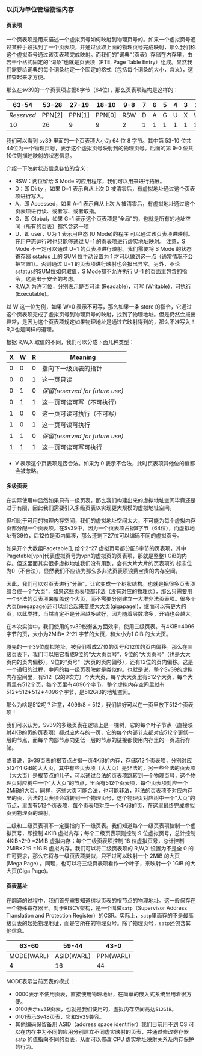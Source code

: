 ### 以页为单位管理物理内存

#### 页表项

一个页表项是用来描述一个虚拟页号如何映射到物理页号的。如果一个虚拟页号通过某种手段找到了一个页表项，并通过读取上面的物理页号完成映射，那么我们称这个虚拟页号通过该页表项完成映射。而我们的”词典“（页表）存储在内存里，由若干个格式固定的”词条“也就是页表项（PTE, Page Table Entry）组成。显然我们需要给词典的每个词条约定一个固定的格式（包括每个词条的大小，含义），这样查起来才方便。

那么在sv39的一个页表项占据8字节（64位），那么页表项结构是这样的：

| 63-54      | 53-28  | 27-19  | 18-10  | 9-8  | 7    | 6    | 5    | 4    | 3    | 2    | 1    | 0    |
| ---------- | ------ | ------ | ------ | ---- | ---- | ---- | ---- | ---- | ---- | ---- | ---- | ---- |
| *Reserved* | PPN[2] | PPN[1] | PPN[0] | RSW  | D    | A    | G    | U    | X    | W    | R    | V    |
| 10         | 26     | 9      | 9      | 2    | 1    | 1    | 1    | 1    | 1    | 1    | 1    | 1    |

我们可以看到 sv39 里面的一个页表项大小为 64 位 8 字节。其中第  53-10 位共44位为一个物理页号，表示这个虚拟页号映射到的物理页号。后面的第 9-0 位共10位则描述映射的状态信息。

介绍一下映射状态信息各位的含义：
- RSW：两位留给 S Mode 的应用程序，我们可以用来进行拓展。
- D：即 Dirty ，如果 D=1 表示自从上次 D 被清零后，有虚拟地址通过这个页表项进行写入。
- A，即 Accessed，如果 A=1 表示自从上次 A 被清零后，有虚拟地址通过这个页表项进行读、或者写、或者取指。
- G，即 Global，如果 G=1 表示这个页表项是”全局"的，也就是所有的地址空间（所有的页表）都包含这一项
- U，即 user，U为 1 表示用户态 (U Mode)的程序 可以通过该页表项进映射。在用户态运行时也只能够通过 U=1 的页表项进行虚实地址映射。
注意，S Mode 不一定可以通过 U=1 的页表项进行映射。我们需要将 S Mode 的状态寄存器 sstatus 上的 SUM 位手动设置为 1 才可以做到这一点（通常情况不会把它置1）。否则通过 U=1 的页表项进行映射也会报出异常。另外，不论sstatus的SUM位如何取值，S Mode都不允许执行 U=1 的页面里包含的指令，这是出于安全的考虑。
- R,W,X 为许可位，分别表示是否可读 (Readable)，可写 (Writable)，可执行 (Executable)。


以 W 这一位为例，如果 W=0 表示不可写，那么如果一条 store 的指令，它通过这个页表项完成了虚拟页号到物理页号的映射，找到了物理地址。但是仍然会报出异常，是因为这个页表项规定如果物理地址是通过它映射得到的，那么不准写入！ R,X也是同样的道理。

根据 R,W,X 取值的不同，我们可以分成下面几种类型：

| X    | W    | R    | Meaning                         |
| ---- | ---- | ---- | ------------------------------- |
| 0    | 0    | 0    | 指向下一级页表的指针            |
| 0    | 0    | 1    | 这一页只读                      |
| 0    | 1    | 0    | *保留(reserved for future use)* |
| 0    | 1    | 1    | 这一页可读可写（不可执行）      |
| 1    | 0    | 0    | 这一页可读可执行（不可写）      |
| 1    | 0    | 1    | 这一页可读可执行                |
| 1    | 1    | 0    | *保留(reserved for future use)* |
| 1    | 1    | 1    | 这一页可读可写可执行            |



- V 表示这个页表项是否合法。如果为 0 表示不合法，此时页表项其他位的值都会被忽略。


#### 多级页表

在实际使用中显然如果只有一级页表，那么我们构建出来的虚拟地址空间毕竟还是过于有限，因此我们需要引入多级页表以实现更大规模的虚拟地址空间。

但相比于可用的物理内存空间，我们的虚拟地址空间太大，不可能为每个虚拟内存页都分配一个页表项。在Sv39中，因为一个页表项占据8字节（64位），而虚拟地址有39位，后12位是页内偏移，那么还剩下27位可以编码不同的虚拟页号。

如果开个大数组Pagetable[], 给个2^27 虚拟页号都分配8字节的页表项，其中Pagetable[vpn]代表虚拟页号为vpn的虚拟页的页表项，那就是整整1 GiB的内存。但这里面其实很多虚拟地址我们没有用到，会有大片大片的页表项的 标志位为0（不合法），显然我们不应该为那么多非法页表项浪费宝贵的内存空间。

因此，我们可以对页表进行“分级”，让它变成一个树状结构。也就是把很多页表项组合成一个”大页“，如果这些页表项都非法（没有对应的物理页），那么只需要用一个非法的页表项来覆盖这个大页，而不需要分别建立一大堆非法页表项。很多个大页(megapage)还可以组合起来变成大大页(gigapage!)，继而可以有更大的页，以此类推，当然肯定不是分层越多越好，因为随着层数增多，开销也会越大。

在本次实验中，我们使用的sv39权衡各方面效率，使用三级页表。有4KiB=4096字节的页，大小为2MiB= 2^21 字节的大页，和大小为1 GiB 的大大页。

原先的一个39位虚拟地址，被我们看成27位的页号和12位的页内偏移。那么在三级页表下，我们可以把它看成9位的“大大页页号”，9位的“大页页号”（也是大大页内的页内偏移），9位的“页号”（大页的页内偏移），还有12位的页内偏移。这是一个递归的过程，中间的每一级页表映射是类似的。也就是说，整个Sv39的虚拟内存空间里，有512（2的9次方）个大大页，每个大大页里有512个大页，每个大页里有512个页，每个页里有4096个字节，整个虚拟内存空间里就有512∗512∗512∗4096个字节，是512GiB的地址空间。

那么为啥是512呢？注意，4096/8 = 512，我们恰好可以在一页里放下512个页表项！

我们可以认为，Sv39的多级页表在逻辑上是一棵树，它的每个叶子节点（直接映射4KB的页的页表项）都对应内存的一页，它的每个内部节点都对应512个更低一层的节点，而每个内部节点向更低一层的节点的链接都使用内存里的一页进行存储。

或者说，Sv39页表的根节点占据一页4KiB的内存，存储512个页表项，分别对应512个1 GiB的大大页，其中有些页表项（大大页）是非法的，另一些合法的页表项（大大页）是根节点的儿子，可以通过合法的页表项跳转到一个物理页号，这个物理页对应树中一个“大大页”的节点，里面有512个页表项，每个页表项对应一个2MiB的大页。同样，这些大页可能合法，也可能非法，非法的页表项不对应内存里的页，合法的页表项会跳转到一个物理页号，这个物理页对应树中一个“大页”的节点，里面有512个页表项，每个页表项对应一个4KiB的页，在这里最终完成虚拟页到物理页的映射。

三级和二级页表项不一定要指向下一级页表。我们知道每个一级页表项控制一个虚拟页号，即控制 4KiB 虚拟内存；每个二级页表项则控制 9 位虚拟页号，总计控制 4KiB×2^9 =2MiB 虚拟内存；每个三级页表项控制 18 位虚拟页号，总计控制 2MiB×2^9 =1GiB 虚拟内存。我们可以将二级页表项的 R,W,X 设置为不是全 0 的许可要求，那么它将与一级页表项类似，只不过可以映射一个 2MiB 的大页 (Mega Page) 。同理，也可以将三级页表项看作一个叶子，来映射一个 1GiB 的大大页(Giga Page)。

#### 页表基址

在翻译的过程中，我们首先需要知道树状页表的根节点的物理地址。这一般保存在一个特殊寄存器里。对于RISCV架构，是一个叫做`satp`（Supervisor Address Translation and Protection  Register）的CSR。实际上，`satp`里面存的不是最高级页表的起始物理地址，而是它所在的物理页号。除了物理页号，`satp`还包含其他信息。

| 63-60      | 59-44      | 43-0      |
| ---------- | ---------- | --------- |
| MODE(WARL) | ASID(WARL) | PPN(WARL) |
| 4          | 16         | 44        |

MODE表示当前页表的模式：
- 0000表示不使用页表，直接使用物理地址，在简单的嵌入式系统里用着很方便。
- 0100表示sv39页表，也就是我们使用的，虚拟内存空间高达`512GiB`。
- 0101表示Sv48页表，它和Sv39兼容。
- 其他编码保留备用
ASID（address space identifier）我们目前用不到
OS 可以在内存中为不同的应用分别建立不同虚实映射的页表，并通过修改寄存器 satp 的值指向不同的页表，从而可以修改 CPU 虚实地址映射关系及内存保护的行为。

